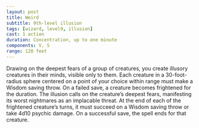 ```yaml
---
layout: post
title: Weird
subtitle: 9th-level illusion
tags: [wizard, level9, illusion]
cast: 1 action
duration: Concentration, up to one minute
components: V, S
range: 120 feet
---
```

Drawing on the deepest fears of a group of creatures, you create illusory creatures in their minds, visible only to them. Each creature in a 30-foot-radius sphere centered on a point of your choice within range must make a Wisdom saving throw. On a failed save, a creature becomes frightened for the duration. The illusion calls on the creature’s deepest fears, manifesting its worst nightmares as an implacable threat. At the end of each of the frightened creature’s turns, it must succeed on a Wisdom saving throw or take 4d10 psychic damage. On a successful save, the spell ends for that creature.